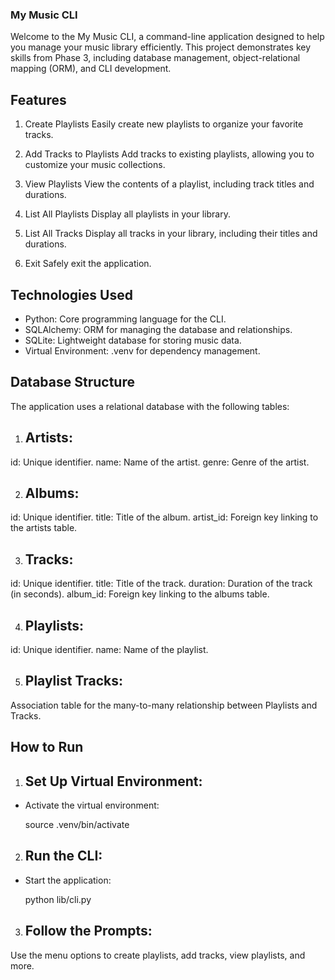 ### My Music CLI

Welcome to the My Music CLI, a command-line application designed to help you manage your music library efficiently. This project demonstrates key skills from Phase 3, including database management, object-relational mapping (ORM), and CLI development.

## Features
1. Create Playlists
Easily create new playlists to organize your favorite tracks.

2. Add Tracks to Playlists
Add tracks to existing playlists, allowing you to customize your music collections.

3. View Playlists
View the contents of a playlist, including track titles and durations.

4. List All Playlists
Display all playlists in your library.

5. List All Tracks
Display all tracks in your library, including their titles and durations.

6. Exit
Safely exit the application.

## Technologies Used

- Python: Core programming language for the CLI.
- SQLAlchemy: ORM for managing the database and relationships.
- SQLite: Lightweight database for storing music data.
- Virtual Environment: .venv for dependency management.

## Database Structure

The application uses a relational database with the following tables:

1. ## Artists:

id: Unique identifier.
name: Name of the artist.
genre: Genre of the artist.

2. ## Albums:

id: Unique identifier.
title: Title of the album.
artist_id: Foreign key linking to the artists table.

3. ## Tracks:

id: Unique identifier.
title: Title of the track.
duration: Duration of the track (in seconds).
album_id: Foreign key linking to the albums table.

4. ## Playlists:

id: Unique identifier.
name: Name of the playlist.

5. ## Playlist Tracks:

Association table for the many-to-many relationship between Playlists and Tracks.

## How to Run

1. ## Set Up Virtual Environment:

- Activate the virtual environment:
  
  source .venv/bin/activate

2. ## Run the CLI:

- Start the application:

  python lib/cli.py

3. ## Follow the Prompts:

Use the menu options to create playlists, add tracks, view playlists, and more.
